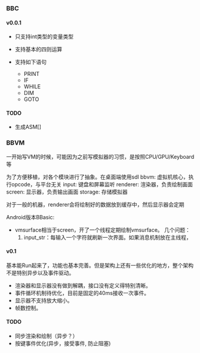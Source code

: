 ### BBC 

#### v0.0.1
* 只支持int类型的变量类型
  
* 支持基本的四则运算

* 支持如下语句
  * PRINT 
  * IF
  * WHILE
  * DIM
  * GOTO
  
#### TODO
* 生成ASM[]
    
    
### BBVM

一开始写VM的时候，可能因为之前写模拟器的习惯，是按照CPU/GPU/Keyboard等

为了方便移植，对各个模块进行了抽象。在桌面端使用sdl
bbvm: 虚拟机核心，执行opcode，与平台无关
input: 键盘和屏幕监听
renderer: 渲染器，负责绘制画面
screen: 显示器，负责输出画面
storage: 存储模拟器

对于一般的机器，renderer会将绘制好的数据放到缓存中，然后显示器会定期

Android版本BBasic:
* vmsurface相当于screen，开了一个线程定期绘制vmsurface。
几个问题：
  1. input_str：每输入一个字符就刷新一次界面。如果消息机制放在主线程，



#### v0.1
基本能Run起来了，功能也基本完善。但是架构上还有一些优化的地方，整个架构不是特别异步以及事件驱动。
* 渲染器和显示器没有做到解耦，接口没有定义得特别清晰。
* 事件循环机制待优化，目前是固定的40ms接收一次事件。
* 显示器不支持放大缩小。
* 帧数控制。


#### TODO
* 同步渲染和绘制（异步？）
* 按键事件优化(异步，接受事件, 防止阻塞)